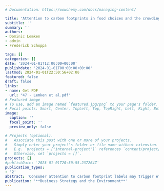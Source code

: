 ```yaml
---
# Documentation: https://wowchemy.com/docs/managing-content/

title: 'Attention to carbon footprints in food choices and the crowding out effect of attention‐leading nudges'
subtitle: ''
summary: ''
authors:
- Dominic Lemken 
- admin 
- Frederick Schoppa

tags: []
categories: []
date: '2024-01-01T12:00:00+00:00'
publishdate: '2024-01-01T00:00:00+00:00'
lastmod: 2024-01-01T22:50:56+02:00
featured: false
draft: false
links: 
- name: Get PDF
  url: "47 - Lemken et al.pdf"
# Featured image
# To use, add an image named `featured.jpg/png` to your page's folder.
# Focal points: Smart, Center, TopLeft, Top, TopRight, Left, Right, BottomLeft, Bottom, BottomRight.
image:
  caption: ''
  focal_point: ''
  preview_only: false

# Projects (optional).
#   Associate this post with one or more of your projects.
#   Simply enter your project's folder or file name without extension.
#   E.g. `projects = ["internal-project"]` references `content/project/deep-learning/index.md`.
#   Otherwise, set `projects = []`.
projects: []
#publishDate: '2023-01-01T20:50:55.237264Z'
publication_types: 
- '2'
abstract: 'Consumer attention to carbon footprint labels may trigger efforts to adjust the agri‐food sector toward more sustainable production. To assess attention levels, we used milk and bread products in an information display matrix (IDM), allowing consumers to direct attention or ignore various food product attributes. Our method improved upon previous IDM applications by introducing real‐world complexity, featuring 25 attributes per product and multiple trade‐offs. A randomizer ensured fairness by determining the order of attribute display. Results show that carbon footprints are not the primarily attended attributes. A salience nudge favoring carbon footprints directs attention to it but halves the attention paid to more holistic environmental footprints. We discuss strategies to promote environmental dimensions jointly and provide implications and recommendations for future labeling policies and marketing strategies.'
publication: '**Business Strategy and the Environment**'
---
```

